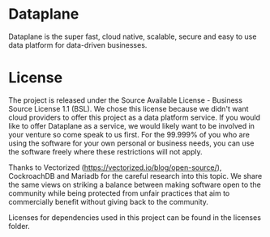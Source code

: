 # Dataplane
Dataplane is the super fast, cloud native, scalable, secure and easy to use data platform for data-driven businesses. 

# License

The project is released under the Source Available License - Business Source License 1.1 (BSL). We chose this license because we didn't want cloud providers to offer this project as a data platform service. If you would like to offer Dataplane as a service, we would likely want to be involved in your venture so come speak to us first. For the 99.999% of you who are using the software for your own personal or business needs, you can use the software freely where these restrictions will not apply. 

Thanks to Vectorized (https://vectorized.io/blog/open-source/), CockroachDB and Mariadb for the careful research into this topic. We share the same views on striking a balance between making software open to the community while being protected from unfair practices that aim to commercially benefit without giving back to the community. 

Licenses for dependencies used in this project can be found in the licenses folder. 
